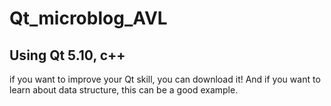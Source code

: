 # Qt_microblog_AVL
## Using Qt 5.10, c++
if you want to improve your Qt skill, you can download it!
And if you want to learn about data structure, this can be a good example.